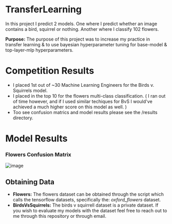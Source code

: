 # TransferLearning

In this project I predict 2 models. One where I predict whether an image contains a bird, squirrel or nothing. Another where I classify 102 flowers.

**Purpose:** The purpose of this project was to increase my practice in transfer learning & to use bayesian hyperparameter tuning for base-model & top-layer-mlp hyperparameters.

# Competition Results
* I placed 1st out of ~30 Machine Learning Engineers for the Birds v. Squirrels model.
* I placed in the top 10 for the flowers multi-class classification. ( I ran out of time however, and if I used similar techiques for BvS I would've achieved a much higher score on this model as well. )
* Too see confusion matrics and model results please see the /results directory.

# Model Results
### Flowers Confusion Matrix
![image](https://github.com/Charles-Gormley/TransferLearning/assets/76138796/48be6054-ebae-4251-8889-f27f4a3868d8)
### 

## Obtaining Data
* **Flowers:** The flowers dataset can be obtained through the script which calls the tensorflow datasets, specifically the: *oxford_flowers* dataset. 
* **BirdsVsSquirrels:** The birds v squirrell dataset is a private dataset. If you wish to evaluate my models with the dataset feel free to reach out to me through this repository or through email.
